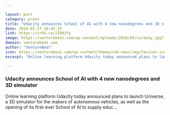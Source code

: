 ```yaml
---

layout: post
category: press
title: "Udacity announces School of AI with 4 new nanodegrees and 3D simulator"
date: 2018-03-27 16:42:15
link: https://vrhk.co/2I8dzYy
image: https://venturebeat.com/wp-content/uploads/2018/03/corasky.jpg?fit=3840%2C2160&strip=all
domain: venturebeat.com
author: "VentureBeat"
icon: https://venturebeat.com/wp-content/themes/vb-news/img/favicon.ico
excerpt: "Online learning platform Udacity today announced plans to launch Universe, a 3D simulator for the makers of autonomous vehicles, as well as the opening of its first-ever School of AI to supply educ…"

---
```


### Udacity announces School of AI with 4 new nanodegrees and 3D simulator

Online learning platform Udacity today announced plans to launch Universe, a 3D simulator for the makers of autonomous vehicles, as well as the opening of its first-ever School of AI to supply educ…